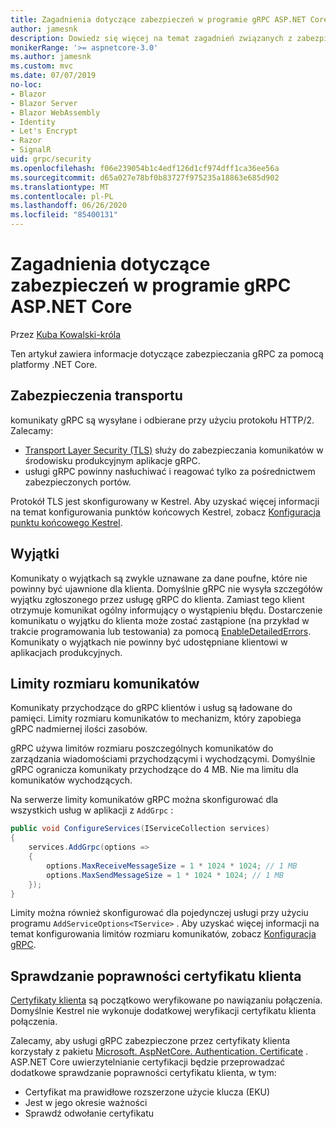 ```yaml
---
title: Zagadnienia dotyczące zabezpieczeń w programie gRPC ASP.NET Core
author: jamesnk
description: Dowiedz się więcej na temat zagadnień związanych z zabezpieczeniami dla programu gRPC ASP.NET Core.
monikerRange: '>= aspnetcore-3.0'
ms.author: jamesnk
ms.custom: mvc
ms.date: 07/07/2019
no-loc:
- Blazor
- Blazor Server
- Blazor WebAssembly
- Identity
- Let's Encrypt
- Razor
- SignalR
uid: grpc/security
ms.openlocfilehash: f06e239054b1c4edf126d1cf974dff1ca36ee56a
ms.sourcegitcommit: d65a027e78bf0b83727f975235a18863e685d902
ms.translationtype: MT
ms.contentlocale: pl-PL
ms.lasthandoff: 06/26/2020
ms.locfileid: "85400131"
---
```

# <a name="security-considerations-in-grpc-for-aspnet-core"></a>Zagadnienia dotyczące zabezpieczeń w programie gRPC ASP.NET Core

Przez [Kuba Kowalski-króla](https://twitter.com/jamesnk)

Ten artykuł zawiera informacje dotyczące zabezpieczania gRPC za pomocą platformy .NET Core.

## <a name="transport-security"></a>Zabezpieczenia transportu

komunikaty gRPC są wysyłane i odbierane przy użyciu protokołu HTTP/2. Zalecamy:

* [Transport Layer Security (TLS)](https://tools.ietf.org/html/rfc5246) służy do zabezpieczania komunikatów w środowisku produkcyjnym aplikacje gRPC.
* usługi gRPC powinny nasłuchiwać i reagować tylko za pośrednictwem zabezpieczonych portów.

Protokół TLS jest skonfigurowany w Kestrel. Aby uzyskać więcej informacji na temat konfigurowania punktów końcowych Kestrel, zobacz [Konfiguracja punktu końcowego Kestrel](xref:fundamentals/servers/kestrel#endpoint-configuration).

## <a name="exceptions"></a>Wyjątki

Komunikaty o wyjątkach są zwykle uznawane za dane poufne, które nie powinny być ujawnione dla klienta. Domyślnie gRPC nie wysyła szczegółów wyjątku zgłoszonego przez usługę gRPC do klienta. Zamiast tego klient otrzymuje komunikat ogólny informujący o wystąpieniu błędu. Dostarczenie komunikatu o wyjątku do klienta może zostać zastąpione (na przykład w trakcie programowania lub testowania) za pomocą [EnableDetailedErrors](xref:grpc/configuration#configure-services-options). Komunikaty o wyjątkach nie powinny być udostępniane klientowi w aplikacjach produkcyjnych.

## <a name="message-size-limits"></a>Limity rozmiaru komunikatów

Komunikaty przychodzące do gRPC klientów i usług są ładowane do pamięci. Limity rozmiaru komunikatów to mechanizm, który zapobiega gRPC nadmiernej ilości zasobów.

gRPC używa limitów rozmiaru poszczególnych komunikatów do zarządzania wiadomościami przychodzącymi i wychodzącymi. Domyślnie gRPC ogranicza komunikaty przychodzące do 4 MB. Nie ma limitu dla komunikatów wychodzących.

Na serwerze limity komunikatów gRPC można skonfigurować dla wszystkich usług w aplikacji z `AddGrpc` :

```csharp
public void ConfigureServices(IServiceCollection services)
{
    services.AddGrpc(options =>
    {
        options.MaxReceiveMessageSize = 1 * 1024 * 1024; // 1 MB
        options.MaxSendMessageSize = 1 * 1024 * 1024; // 1 MB
    });
}
```

Limity można również skonfigurować dla pojedynczej usługi przy użyciu programu `AddServiceOptions<TService>` . Aby uzyskać więcej informacji na temat konfigurowania limitów rozmiaru komunikatów, zobacz [Konfiguracja gRPC](xref:grpc/configuration).

## <a name="client-certificate-validation"></a>Sprawdzanie poprawności certyfikatu klienta

[Certyfikaty klienta](https://tools.ietf.org/html/rfc5246#section-7.4.4) są początkowo weryfikowane po nawiązaniu połączenia. Domyślnie Kestrel nie wykonuje dodatkowej weryfikacji certyfikatu klienta połączenia.

Zalecamy, aby usługi gRPC zabezpieczone przez certyfikaty klienta korzystały z pakietu [Microsoft. AspNetCore. Authentication. Certificate](xref:security/authentication/certauth) . ASP.NET Core uwierzytelnianie certyfikacji będzie przeprowadzać dodatkowe sprawdzanie poprawności certyfikatu klienta, w tym:

* Certyfikat ma prawidłowe rozszerzone użycie klucza (EKU)
* Jest w jego okresie ważności
* Sprawdź odwołanie certyfikatu
